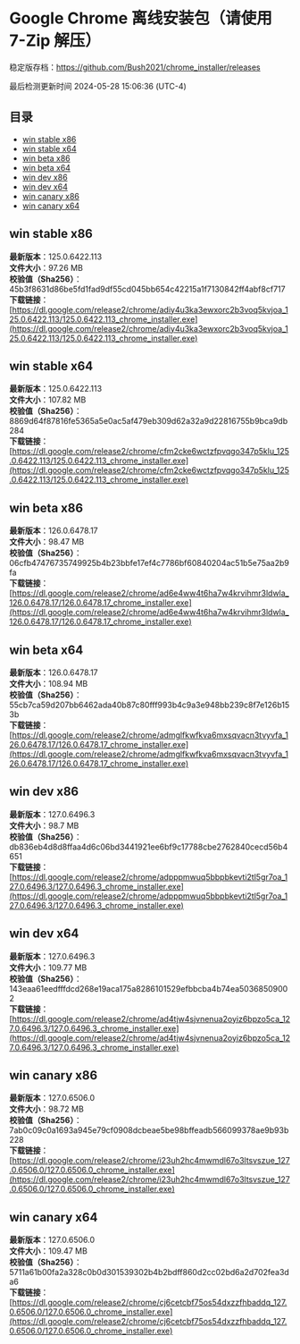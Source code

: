 # Google Chrome 离线安装包（请使用 7-Zip 解压）
稳定版存档：<https://github.com/Bush2021/chrome_installer/releases>

最后检测更新时间
2024-05-28 15:06:36 (UTC-4)


## 目录
* [win stable x86](https://github.com/Bush2021/chrome_installer?tab=readme-ov-file#win-stable-x86)
* [win stable x64](https://github.com/Bush2021/chrome_installer?tab=readme-ov-file#win-stable-x64)
* [win beta x86](https://github.com/Bush2021/chrome_installer?tab=readme-ov-file#win-beta-x86)
* [win beta x64](https://github.com/Bush2021/chrome_installer?tab=readme-ov-file#win-beta-x64)
* [win dev x86](https://github.com/Bush2021/chrome_installer?tab=readme-ov-file#win-dev-x86)
* [win dev x64](https://github.com/Bush2021/chrome_installer?tab=readme-ov-file#win-dev-x64)
* [win canary x86](https://github.com/Bush2021/chrome_installer?tab=readme-ov-file#win-canary-x86)
* [win canary x64](https://github.com/Bush2021/chrome_installer?tab=readme-ov-file#win-canary-x64)

## win stable x86
**最新版本**：125.0.6422.113  
**文件大小**：97.26 MB  
**校验值（Sha256）**：45b3f8631d86be5fd1fad9df55cd045bb654c42215a1f7130842ff4abf8cf717  
**下载链接**：[https://dl.google.com/release2/chrome/adiy4u3ka3ewxorc2b3voq5kvjoa_125.0.6422.113/125.0.6422.113_chrome_installer.exe](https://dl.google.com/release2/chrome/adiy4u3ka3ewxorc2b3voq5kvjoa_125.0.6422.113/125.0.6422.113_chrome_installer.exe)  

## win stable x64
**最新版本**：125.0.6422.113  
**文件大小**：107.82 MB  
**校验值（Sha256）**：8869d64f87816fe5365a5e0ac5af479eb309d62a32a9d22816755b9bca9db284  
**下载链接**：[https://dl.google.com/release2/chrome/cfm2cke6wctzfpvqgo347p5klu_125.0.6422.113/125.0.6422.113_chrome_installer.exe](https://dl.google.com/release2/chrome/cfm2cke6wctzfpvqgo347p5klu_125.0.6422.113/125.0.6422.113_chrome_installer.exe)  

## win beta x86
**最新版本**：126.0.6478.17  
**文件大小**：98.47 MB  
**校验值（Sha256）**：06cfb47476735749925b4b23bbfe17ef4c7786bf60840204ac51b5e75aa2b9fa  
**下载链接**：[https://dl.google.com/release2/chrome/ad6e4ww4t6ha7w4krvihmr3ldwla_126.0.6478.17/126.0.6478.17_chrome_installer.exe](https://dl.google.com/release2/chrome/ad6e4ww4t6ha7w4krvihmr3ldwla_126.0.6478.17/126.0.6478.17_chrome_installer.exe)  

## win beta x64
**最新版本**：126.0.6478.17  
**文件大小**：108.94 MB  
**校验值（Sha256）**：55cb7ca59d207bb6462ada40b87c80fff993b4c9a3e948bb239c8f7e126b153b  
**下载链接**：[https://dl.google.com/release2/chrome/admglfkwfkva6mxsqvacn3tvyvfa_126.0.6478.17/126.0.6478.17_chrome_installer.exe](https://dl.google.com/release2/chrome/admglfkwfkva6mxsqvacn3tvyvfa_126.0.6478.17/126.0.6478.17_chrome_installer.exe)  

## win dev x86
**最新版本**：127.0.6496.3  
**文件大小**：98.7 MB  
**校验值（Sha256）**：db836eb4d8d8ffaa4d6c06bd3441921ee6bf9c17788cbe2762840cecd56b4651  
**下载链接**：[https://dl.google.com/release2/chrome/adpppmwuq5bbpbkevti2tl5gr7oa_127.0.6496.3/127.0.6496.3_chrome_installer.exe](https://dl.google.com/release2/chrome/adpppmwuq5bbpbkevti2tl5gr7oa_127.0.6496.3/127.0.6496.3_chrome_installer.exe)  

## win dev x64
**最新版本**：127.0.6496.3  
**文件大小**：109.77 MB  
**校验值（Sha256）**：143eaa61eedfffdcd268e19aca175a8286101529efbbcba4b74ea50368509002  
**下载链接**：[https://dl.google.com/release2/chrome/ad4tjw4sjvnenua2oyiz6bpzo5ca_127.0.6496.3/127.0.6496.3_chrome_installer.exe](https://dl.google.com/release2/chrome/ad4tjw4sjvnenua2oyiz6bpzo5ca_127.0.6496.3/127.0.6496.3_chrome_installer.exe)  

## win canary x86
**最新版本**：127.0.6506.0  
**文件大小**：98.72 MB  
**校验值（Sha256）**：7ab0c09c0a1693a945e79cf0908dcbeae5be98bffeadb566099378ae9b93b228  
**下载链接**：[https://dl.google.com/release2/chrome/i23uh2hc4mwmdl67o3ltsvszue_127.0.6506.0/127.0.6506.0_chrome_installer.exe](https://dl.google.com/release2/chrome/i23uh2hc4mwmdl67o3ltsvszue_127.0.6506.0/127.0.6506.0_chrome_installer.exe)  

## win canary x64
**最新版本**：127.0.6506.0  
**文件大小**：109.47 MB  
**校验值（Sha256）**：5711a61b00fa2a328c0b0d301539302b4b2bdff860d2cc02bd6a2d702fea3da6  
**下载链接**：[https://dl.google.com/release2/chrome/cj6cetcbf75os54dxzzfhbaddq_127.0.6506.0/127.0.6506.0_chrome_installer.exe](https://dl.google.com/release2/chrome/cj6cetcbf75os54dxzzfhbaddq_127.0.6506.0/127.0.6506.0_chrome_installer.exe)  

